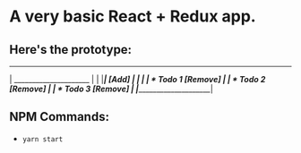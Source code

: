 # A very basic React + Redux app.

## Here's the prototype:
  ___________________________________________
  |        _____________________            |
  |       |_____________________| [Add]     |
  |                                         |
  |       * Todo 1 [Remove]                 |
  |       * Todo 2 [Remove]                 |
  |       * Todo 3 [Remove]                 |
  |_________________________________________|

## NPM Commands:
* `yarn start`
